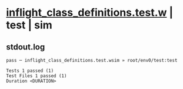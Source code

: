 # [inflight_class_definitions.test.w](../../../../../examples/tests/valid/inflight_class_definitions.test.w) | test | sim

## stdout.log
```log
pass ─ inflight_class_definitions.test.wsim » root/env0/test:test
 
Tests 1 passed (1)
Test Files 1 passed (1)
Duration <DURATION>
```

